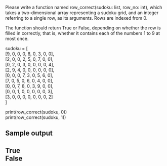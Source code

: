 Please write a function named row_correct(sudoku: list, row_no: int), which takes a two-dimensional array representing a sudoku grid, and an integer referring to a single row, as its arguments. Rows are indexed from 0.

The function should return True or False, depending on whether the row is filled in correctly, that is, whether it contains each of the numbers 1 to 9 at most once.

sudoku = [  
  [9, 0, 0, 0, 8, 0, 3, 0, 0],  
  [2, 0, 0, 2, 5, 0, 7, 0, 0],  
  [0, 2, 0, 3, 0, 0, 0, 0, 4],  
  [2, 9, 4, 0, 0, 0, 0, 0, 0],  
  [0, 0, 0, 7, 3, 0, 5, 6, 0],  
  [7, 0, 5, 0, 6, 0, 4, 0, 0],  
  [0, 0, 7, 8, 0, 3, 9, 0, 0],  
  [0, 0, 1, 0, 0, 0, 0, 0, 3],  
  [3, 0, 0, 0, 0, 0, 0, 0, 2]  
]  

print(row_correct(sudoku, 0))  
print(row_correct(sudoku, 1))

Sample output
-----
True  
False
-----
